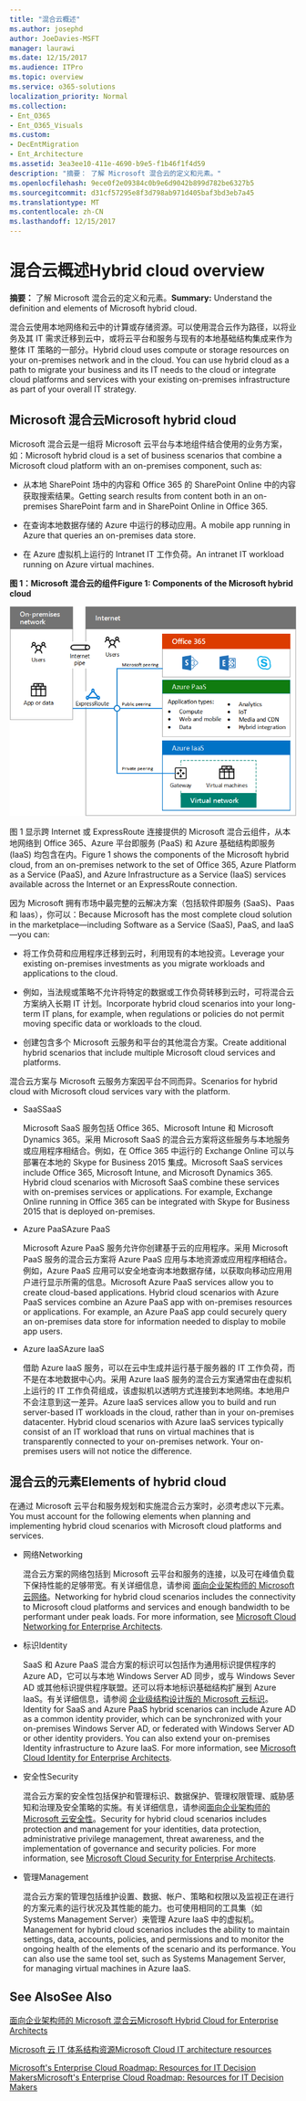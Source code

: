 ```yaml
---
title: "混合云概述"
ms.author: josephd
author: JoeDavies-MSFT
manager: laurawi
ms.date: 12/15/2017
ms.audience: ITPro
ms.topic: overview
ms.service: o365-solutions
localization_priority: Normal
ms.collection:
- Ent_O365
- Ent_O365_Visuals
ms.custom:
- DecEntMigration
- Ent_Architecture
ms.assetid: 3ea3ee10-411e-4690-b9e5-f1b46f1f4d59
description: "摘要： 了解 Microsoft 混合云的定义和元素。"
ms.openlocfilehash: 9ece0f2e09384c0b9e6d9042b899d782be6327b5
ms.sourcegitcommit: d31cf57295e8f3d798ab971d405baf3bd3eb7a45
ms.translationtype: MT
ms.contentlocale: zh-CN
ms.lasthandoff: 12/15/2017
---
```

# <a name="hybrid-cloud-overview"></a><span data-ttu-id="a4492-103">混合云概述</span><span class="sxs-lookup"><span data-stu-id="a4492-103">Hybrid cloud overview</span></span>

 <span data-ttu-id="a4492-104">**摘要：** 了解 Microsoft 混合云的定义和元素。</span><span class="sxs-lookup"><span data-stu-id="a4492-104">**Summary:** Understand the definition and elements of Microsoft hybrid cloud.</span></span>
  
<span data-ttu-id="a4492-p101">混合云使用本地网络和云中的计算或存储资源。可以使用混合云作为路径，以将业务及其 IT 需求迁移到云中，或将云平台和服务与现有的本地基础结构集成来作为整体 IT 策略的一部分。</span><span class="sxs-lookup"><span data-stu-id="a4492-p101">Hybrid cloud uses compute or storage resources on your on-premises network and in the cloud. You can use hybrid cloud as a path to migrate your business and its IT needs to the cloud or integrate cloud platforms and services with your existing on-premises infrastructure as part of your overall IT strategy.</span></span>
  
## <a name="microsoft-hybrid-cloud"></a><span data-ttu-id="a4492-107">Microsoft 混合云</span><span class="sxs-lookup"><span data-stu-id="a4492-107">Microsoft hybrid cloud</span></span>

<span data-ttu-id="a4492-108">Microsoft 混合云是一组将 Microsoft 云平台与本地组件结合使用的业务方案，如：</span><span class="sxs-lookup"><span data-stu-id="a4492-108">Microsoft hybrid cloud is a set of business scenarios that combine a Microsoft cloud platform with an on-premises component, such as:</span></span> 
  
- <span data-ttu-id="a4492-109">从本地 SharePoint 场中的内容和 Office 365 的 SharePoint Online 中的内容获取搜索结果。</span><span class="sxs-lookup"><span data-stu-id="a4492-109">Getting search results from content both in an on-premises SharePoint farm and in SharePoint Online in Office 365.</span></span>
    
- <span data-ttu-id="a4492-110">在查询本地数据存储的 Azure 中运行的移动应用。</span><span class="sxs-lookup"><span data-stu-id="a4492-110">A mobile app running in Azure that queries an on-premises data store.</span></span>
    
- <span data-ttu-id="a4492-111">在 Azure 虚拟机上运行的 Intranet IT 工作负荷。</span><span class="sxs-lookup"><span data-stu-id="a4492-111">An intranet IT workload running on Azure virtual machines.</span></span>
    
<span data-ttu-id="a4492-112">**图 1：Microsoft 混合云的组件**</span><span class="sxs-lookup"><span data-stu-id="a4492-112">**Figure 1: Components of the Microsoft hybrid cloud**</span></span>

![Microsoft 混合云的组件](images/Hybrid_Poster/MS_Hybrid_Cloud.png)
  
<span data-ttu-id="a4492-114">图 1 显示跨 Internet 或 ExpressRoute 连接提供的 Microsoft 混合云组件，从本地网络到 Office 365、Azure 平台即服务 (PaaS) 和 Azure 基础结构即服务 (IaaS) 均包含在内。</span><span class="sxs-lookup"><span data-stu-id="a4492-114">Figure 1 shows the components of the Microsoft hybrid cloud, from an on-premises network to the set of Office 365, Azure Platform as a Service (PaaS), and Azure Infrastructure as a Service (IaaS) services available across the Internet or an ExpressRoute connection.</span></span>
  
<span data-ttu-id="a4492-115">因为 Microsoft 拥有市场中最完整的云解决方案（包括软件即服务 (SaaS)、Paas 和 laas），你可以：</span><span class="sxs-lookup"><span data-stu-id="a4492-115">Because Microsoft has the most complete cloud solution in the marketplace—including Software as a Service (SaaS), PaaS, and IaaS—you can:</span></span>
  
- <span data-ttu-id="a4492-116">将工作负荷和应用程序迁移到云时，利用现有的本地投资。</span><span class="sxs-lookup"><span data-stu-id="a4492-116">Leverage your existing on-premises investments as you migrate workloads and applications to the cloud.</span></span>
    
- <span data-ttu-id="a4492-117">例如，当法规或策略不允许将特定的数据或工作负荷转移到云时，可将混合云方案纳入长期 IT 计划。</span><span class="sxs-lookup"><span data-stu-id="a4492-117">Incorporate hybrid cloud scenarios into your long-term IT plans, for example, when regulations or policies do not permit moving specific data or workloads to the cloud.</span></span>
    
- <span data-ttu-id="a4492-118">创建包含多个 Microsoft 云服务和平台的其他混合方案。</span><span class="sxs-lookup"><span data-stu-id="a4492-118">Create additional hybrid scenarios that include multiple Microsoft cloud services and platforms.</span></span>
    
<span data-ttu-id="a4492-119">混合云方案与 Microsoft 云服务方案因平台不同而异。</span><span class="sxs-lookup"><span data-stu-id="a4492-119">Scenarios for hybrid cloud with Microsoft cloud services vary with the platform.</span></span>
  
- <span data-ttu-id="a4492-120">SaaS</span><span class="sxs-lookup"><span data-stu-id="a4492-120">SaaS</span></span>
    
    <span data-ttu-id="a4492-p102">Microsoft SaaS 服务包括 Office 365、Microsoft Intune 和 Microsoft Dynamics 365。采用 Microsoft SaaS 的混合云方案将这些服务与本地服务或应用程序相结合。例如，在 Office 365 中运行的 Exchange Online 可以与部署在本地的 Skype for Business 2015 集成。</span><span class="sxs-lookup"><span data-stu-id="a4492-p102">Microsoft SaaS services include Office 365, Microsoft Intune, and Microsoft Dynamics 365. Hybrid cloud scenarios with Microsoft SaaS combine these services with on-premises services or applications. For example, Exchange Online running in Office 365 can be integrated with Skype for Business 2015 that is deployed on-premises.</span></span>
    
- <span data-ttu-id="a4492-124">Azure PaaS</span><span class="sxs-lookup"><span data-stu-id="a4492-124">Azure PaaS</span></span>
    
    <span data-ttu-id="a4492-p103">Microsoft Azure PaaS 服务允许你创建基于云的应用程序。采用 Microsoft PaaS 服务的混合云方案将 Azure PaaS 应用与本地资源或应用程序相结合。例如，Azure PaaS 应用可以安全地查询本地数据存储，以获取向移动应用用户进行显示所需的信息。</span><span class="sxs-lookup"><span data-stu-id="a4492-p103">Microsoft Azure PaaS services allow you to create cloud-based applications. Hybrid cloud scenarios with Azure PaaS services combine an Azure PaaS app with on-premises resources or applications. For example, an Azure PaaS app could securely query an on-premises data store for information needed to display to mobile app users.</span></span>
    
- <span data-ttu-id="a4492-128">Azure IaaS</span><span class="sxs-lookup"><span data-stu-id="a4492-128">Azure IaaS</span></span>
    
    <span data-ttu-id="a4492-p104">借助 Azure IaaS 服务，可以在云中生成并运行基于服务器的 IT 工作负荷，而不是在本地数据中心内。采用 Azure IaaS 服务的混合云方案通常由在虚拟机上运行的 IT 工作负荷组成，该虚拟机以透明方式连接到本地网络。本地用户不会注意到这一差异。</span><span class="sxs-lookup"><span data-stu-id="a4492-p104">Azure IaaS services allow you to build and run server-based IT workloads in the cloud, rather than in your on-premises datacenter. Hybrid cloud scenarios with Azure IaaS services typically consist of an IT workload that runs on virtual machines that is transparently connected to your on-premises network. Your on-premises users will not notice the difference.</span></span>
    
## <a name="elements-of-hybrid-cloud"></a><span data-ttu-id="a4492-132">混合云的元素</span><span class="sxs-lookup"><span data-stu-id="a4492-132">Elements of hybrid cloud</span></span>

<span data-ttu-id="a4492-133">在通过 Microsoft 云平台和服务规划和实施混合云方案时，必须考虑以下元素。</span><span class="sxs-lookup"><span data-stu-id="a4492-133">You must account for the following elements when planning and implementing hybrid cloud scenarios with Microsoft cloud platforms and services.</span></span>
  
- <span data-ttu-id="a4492-134">网络</span><span class="sxs-lookup"><span data-stu-id="a4492-134">Networking</span></span>
    
    <span data-ttu-id="a4492-p105">混合云方案的网络包括到 Microsoft 云平台和服务的连接，以及可在峰值负载下保持性能的足够带宽。有关详细信息，请参阅 [面向企业架构师的 Microsoft 云网络](microsoft-cloud-networking-for-enterprise-architects.md)。</span><span class="sxs-lookup"><span data-stu-id="a4492-p105">Networking for hybrid cloud scenarios includes the connectivity to Microsoft cloud platforms and services and enough bandwidth to be performant under peak loads. For more information, see [Microsoft Cloud Networking for Enterprise Architects](microsoft-cloud-networking-for-enterprise-architects.md).</span></span>
    
- <span data-ttu-id="a4492-137">标识</span><span class="sxs-lookup"><span data-stu-id="a4492-137">Identity</span></span>
    
    <span data-ttu-id="a4492-p106">SaaS 和 Azure PaaS 混合方案的标识可以包括作为通用标识提供程序的 Azure AD，它可以与本地 Windows Server AD 同步，或与 Windows Sever AD 或其他标识提供程序联盟。还可以将本地标识基础结构扩展到 Azure IaaS。有关详细信息，请参阅 [企业级结构设计版的 Microsoft 云标识](microsoft-cloud-identity-for-enterprise-architects.md)。</span><span class="sxs-lookup"><span data-stu-id="a4492-p106">Identity for SaaS and Azure PaaS hybrid scenarios can include Azure AD as a common identity provider, which can be synchronized with your on-premises Windows Server AD, or federated with Windows Server AD or other identity providers. You can also extend your on-premises Identity infrastructure to Azure IaaS. For more information, see [Microsoft Cloud Identity for Enterprise Architects](microsoft-cloud-identity-for-enterprise-architects.md).</span></span>
    
- <span data-ttu-id="a4492-141">安全性</span><span class="sxs-lookup"><span data-stu-id="a4492-141">Security</span></span>
    
    <span data-ttu-id="a4492-p107">混合云方案的安全性包括保护和管理标识、数据保护、管理权限管理、威胁感知和治理及安全策略的实施。有关详细信息，请参阅[面向企业架构师的 Microsoft 云安全性](https://technet.microsoft.com/library/dn919927.aspx#security)。</span><span class="sxs-lookup"><span data-stu-id="a4492-p107">Security for hybrid cloud scenarios includes protection and management for your identities, data protection, administrative privilege management, threat awareness, and the implementation of governance and security policies. For more information, see [Microsoft Cloud Security for Enterprise Architects](https://technet.microsoft.com/library/dn919927.aspx#security).</span></span>
    
- <span data-ttu-id="a4492-144">管理</span><span class="sxs-lookup"><span data-stu-id="a4492-144">Management</span></span>
    
    <span data-ttu-id="a4492-p108">混合云方案的管理包括维护设置、数据、帐户、策略和权限以及监视正在进行的方案元素的运行状况及其性能的能力。也可使用相同的工具集（如 Systems Management Server）来管理 Azure IaaS 中的虚拟机。</span><span class="sxs-lookup"><span data-stu-id="a4492-p108">Management for hybrid cloud scenarios includes the ability to maintain settings, data, accounts, policies, and permissions and to monitor the ongoing health of the elements of the scenario and its performance. You can also use the same tool set, such as Systems Management Server, for managing virtual machines in Azure IaaS.</span></span>
    
## <a name="see-also"></a><span data-ttu-id="a4492-147">See Also</span><span class="sxs-lookup"><span data-stu-id="a4492-147">See Also</span></span>

[<span data-ttu-id="a4492-148">面向企业架构师的 Microsoft 混合云</span><span class="sxs-lookup"><span data-stu-id="a4492-148">Microsoft Hybrid Cloud for Enterprise Architects</span></span>](microsoft-hybrid-cloud-for-enterprise-architects.md)
  
[<span data-ttu-id="a4492-149">Microsoft 云 IT 体系结构资源</span><span class="sxs-lookup"><span data-stu-id="a4492-149">Microsoft Cloud IT architecture resources</span></span>](microsoft-cloud-it-architecture-resources.md)

[<span data-ttu-id="a4492-150">Microsoft's Enterprise Cloud Roadmap: Resources for IT Decision Makers</span><span class="sxs-lookup"><span data-stu-id="a4492-150">Microsoft's Enterprise Cloud Roadmap: Resources for IT Decision Makers</span></span>](https://sway.com/FJ2xsyWtkJc2taRD)
 


